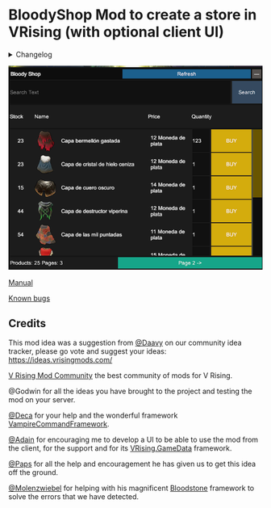 # BloodyShop Mod to create a store in VRising (with optional client UI)

<details>
<summary>Changelog</summary>

`0.8.3`
- Removed debug logs to improve server performance

`0.8.2`
- Simplified core inventory

`0.8.1`

- First public version of the mod

</details>

![alt text](https://github.com/oscarpedrero/BloodyShop/blob/master/Images/userui.png?raw=true)

[Manual](https://github.com/oscarpedrero/BloodyShop/wiki/Manual)

[Known bugs](https://github.com/oscarpedrero/BloodyShop/wiki/Known-bugs)

## Credits

This mod idea was a suggestion from [@Daavy](https://ideas.vrisingmods.com/posts/11/silver-shop) on our community idea tracker, please go vote and suggest your ideas: https://ideas.vrisingmods.com/

[V Rising Mod Community](https://discord.gg/vrisingmods) the best community of mods for V Rising.

@Godwin for all the ideas you have brought to the project and testing the mod on your server.

[@Deca](https://github.com/decaprime) for your help and the wonderful framework [VampireCommandFramework](https://github.com/decaprime/VampireCommandFramework).

[@Adain](https://github.com/adainrivers) for encouraging me to develop a UI to be able to use the mod from the client, for the support and for its [VRising.GameData](https://github.com/adainrivers/VRising.GameData) framework.

[@Paps](https://github.com/phillipsOG) for all the help and encouragement he has given us to get this idea off the ground.

[@Molenzwiebel](https://github.com/molenzwiebel) for helping with his magnificent [Bloodstone](https://github.com/molenzwiebel/Bloodstone) framework to solve the errors that we have detected.



